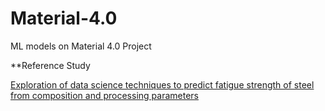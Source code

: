 # Material-4.0
ML models on Material 4.0 Project

**Reference Study

[Exploration of data science techniques to predict fatigue strength of steel from composition and processing parameters](https://link.springer.com/article/10.1186/2193-9772-3-8)

